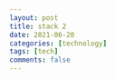 ```yaml
---
layout: post
title: stack 2
date: 2021-06-20
categories: [technology]
tags: [tech]
comments: false
---
```


